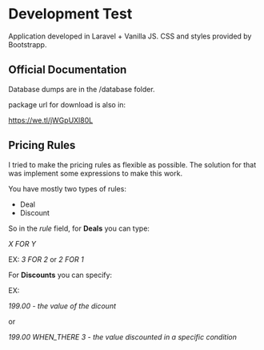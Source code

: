 # Development Test

Application developed in Laravel + Vanilla JS. CSS and styles provided by Bootstrapp.

## Official Documentation

Database dumps are in the /database folder.

package url for download is also in:

https://we.tl/jWGpUXl80L

## Pricing Rules

I tried to make the pricing rules as flexible as possible. The solution for that was implement some expressions to make this work.

You have mostly two types of rules:

* Deal 
* Discount



So in the *rule* field, for **Deals** you can type:

*X FOR Y*

EX: 
*3 FOR 2*
or 
*2 FOR 1*



For **Discounts** you can specify:

EX:

*199.00 - the value of the dicount*

or

*199.00 WHEN_THERE 3 - the value discounted in a specific condition*
